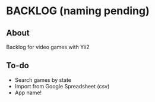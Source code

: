 # BACKLOG (naming pending)

## About

Backlog for video games with Yii2

## To-do

* Search games by state
* Import from Google Spreadsheet (csv)
* App name!